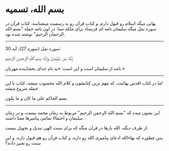 ﻿<h1>بسم الله، تسمیه</h1>

<p>
    بهایی میگه اسلام رو قبول دارم. و کتاب قرآن رو به رسمیت میشناسه. کتاب قرآن در سوره نمل میگه سلیمان نامه ای فرستاد برای ملکه سبا. در اون نامه جمله "بسم الله الرحمان الرحیم" نوشته شده بود.
</p>

<hr />

<p>
    سوره نمل (سوره 27)، آیه 30:
</p>

<p>
    إِنَّهُۥ مِن سُلَيْمَـٰنَ وَإِنَّهُۥ بِسْمِ ٱللَّهِ ٱلرَّحْمَـٰنِ ٱلرَّحِيمِ
</p>
<p>
    نامه از سليمان است و اين است: «به نام خداى بخشاينده مهربان.»
</p>

<hr />

<p>
    اما در کتاب اقدس بهائیت، که مهم ترین کتابشون و کلام الله محسوب میشه، کتاب با این جمله شروع میشه:
</p>

<p>
    بسم الحاکم علی ما کان و ما یکون
</p>

<hr />

<p>
    این نشون میده که "بسم الله الرحمن الرحیم" مربوط به زمان محمد نیست، و در زمان سلیمان و احتمالا تمامی پیامبرها معنا داشته.
</p>
<p>
    از طرف دیگه، الله بارها در قرآن میگه که برای سنت الهی تبدیل و تحویل نیست.
</p>
<p>
    پس چطوره که بهاءالله ادعای پیامبری الله رو داره، و کتاب قرآن رو هم قبول داره، و این سنت رو تغییر داده؟
</p>